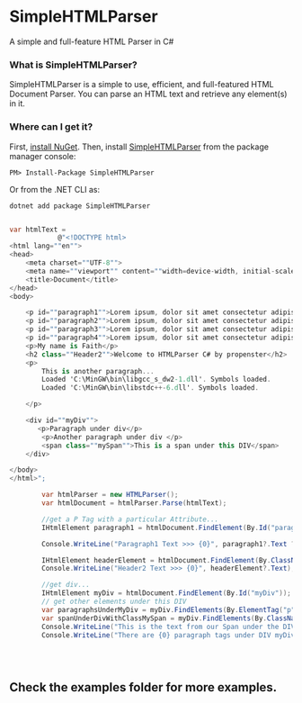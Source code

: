 # SimpleHTMLParser
A simple and full-feature HTML Parser in C#

### What is SimpleHTMLParser?
SimpleHTMLParser is a simple to use, efficient, and full-featured HTML Document Parser. You can parse an HTML text and retrieve any element(s) in it.

### Where can I get it?

First, [install NuGet](http://docs.nuget.org/docs/start-here/installing-nuget). Then, install [SimpleHTMLParser](https://www.nuget.org/packages/simplehtmlparser/) from the package manager console:

```
PM> Install-Package SimpleHTMLParser
```
Or from the .NET CLI as:
```
dotnet add package SimpleHTMLParser
```

```csharp

var htmlText =
            @"<!DOCTYPE html>
<html lang=""en"">
<head>
    <meta charset=""UTF-8"">
    <meta name=""viewport"" content=""width=device-width, initial-scale=1.0"">
    <title>Document</title>
</head>
<body>

    <p id=""paragraph1"">Lorem ipsum, dolor sit amet consectetur adipisicing elit. Odit veritatis, assumenda quibusdam et deserunt architecto nulla eligendi quod recusandae vitae doloremque dicta quam? Asperiores, aut? Autem doloribus voluptatum itaque maiores?</p>
    <p id=""paragraph2"">Lorem ipsum, dolor sit amet consectetur adipisicing elit. Odit veritatis, assumenda quibusdam et deseru?</p>
    <p id=""paragraph3"">Lorem ipsum, dolor sit amet consectetur adipisicing elit. Odit veritatis, assumenda quibusdam et deserunt aaque maiores?</p>
    <p id=""paragraph4"">Lorem ipsum, dolor sit amet consectetur adipisicing elit. Odit veritatis, assumenda quibusdam et deserunt architecto nulla eligendi quod recusandae vitae doloremque dicta quam? Asperiores, aut? Autem doloribus voluptatum itaque maiores?</p>
    <p>My name is Faith</p>
    <h2 class=""Header2"">Welcome to HTMLParser C# by propenster</h2>
    <p>
        This is another paragraph... 
        Loaded 'C:\MinGW\bin\libgcc_s_dw2-1.dll'. Symbols loaded.
        Loaded 'C:\MinGW\bin\libstdc++-6.dll'. Symbols loaded.

    </p>

    <div id=""myDiv"">
       <p>Paragraph under div</p>
        <p>Another paragraph under div </p>
        <span class=""mySpan"">This is a span under this DIV</span>
    </div>

</body>
</html>";

        var htmlParser = new HTMLParser();
        var htmlDocument = htmlParser.Parse(htmlText);

        //get a P Tag with a particular Attribute...
        IHtmlElement paragraph1 = htmlDocument.FindElement(By.Id("paragraph1"));

        Console.WriteLine("Paragraph1 Text >>> {0}", paragraph1?.Text ?? string.Empty);

        IHtmlElement headerElement = htmlDocument.FindElement(By.ClassName("Header2"));
        Console.WriteLine("Header2 Text >>> {0}", headerElement?.Text);

        //get div...
        IHtmlElement myDiv = htmlDocument.FindElement(By.Id("myDiv"));
        // get other elements under this DIV
        var paragraphsUnderMyDiv = myDiv.FindElements(By.ElementTag("p"));
        var spanUnderDivWithClassMySpan = myDiv.FindElements(By.ClassName("mySpan"));
        Console.WriteLine("This is the text from our Span under the DIV >>> {0}", spanUnderDivWithClassMySpan?.Text);
        Console.WriteLine("There are {0} paragraph tags under DIV myDiv", paragraphsUnderMyDiv.Count());
        




```

## Check the examples folder for more examples.


